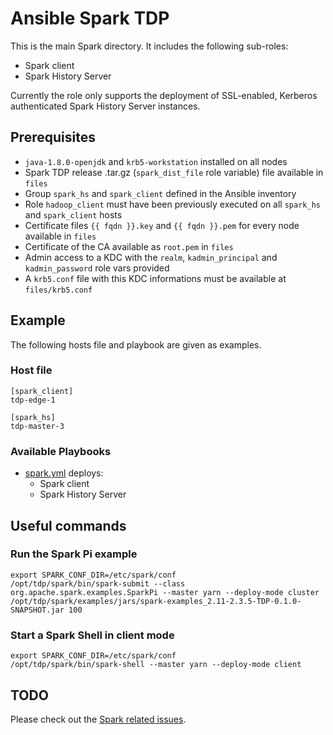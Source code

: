 # Ansible Spark TDP

This is the main Spark directory. It includes the following sub-roles:

- Spark client
- Spark History Server

Currently the role only supports the deployment of SSL-enabled, Kerberos authenticated Spark History Server instances.

## Prerequisites

- `java-1.8.0-openjdk` and `krb5-workstation` installed on all nodes
- Spark TDP release .tar.gz (`spark_dist_file` role variable) file available in `files`
- Group `spark_hs` and `spark_client` defined in the Ansible inventory
- Role `hadoop_client` must have been previously executed on all `spark_hs` and `spark_client` hosts
- Certificate files `{{ fqdn }}.key` and `{{ fqdn }}.pem` for every node available in `files`
- Certificate of the CA available as `root.pem` in `files`
- Admin access to a KDC with the `realm`, `kadmin_principal` and `kadmin_password` role vars provided
- A `krb5.conf` file with this KDC informations must be available at `files/krb5.conf`

## Example

The following hosts file and playbook are given as examples.

### Host file

```
[spark_client]
tdp-edge-1

[spark_hs]
tdp-master-3
```

### Available Playbooks

- [spark.yml](../../playbooks/spark.yml) deploys:
  - Spark client
  - Spark History Server

## Useful commands

### Run the Spark Pi example

```
export SPARK_CONF_DIR=/etc/spark/conf
/opt/tdp/spark/bin/spark-submit --class org.apache.spark.examples.SparkPi --master yarn --deploy-mode cluster /opt/tdp/spark/examples/jars/spark-examples_2.11-2.3.5-TDP-0.1.0-SNAPSHOT.jar 100
```

### Start a Spark Shell in client mode

```
export SPARK_CONF_DIR=/etc/spark/conf
/opt/tdp/spark/bin/spark-shell --master yarn --deploy-mode client
```

## TODO

Please check out the [Spark related issues](https://github.com/TOSIT-FR/ansible-tdp-roles/issues?q=is%3Aopen+is%3Aissue+label%3Aspark).
